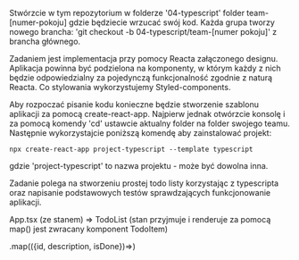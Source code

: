 Stwórzcie w tym repozytorium w folderze '04-typescript' folder team-[numer-pokoju] gdzie będziecie wrzucać swój kod. Każda grupa tworzy nowego brancha: 'git checkout -b 04-typescript/team-[numer pokoju]' z brancha głównego.

Zadaniem jest implementacja przy pomocy Reacta załączonego designu.
Aplikacja powinna być podzielona na komponenty, w którym każdy z nich będzie odpowiedzialny za pojedynczą funkcjonalność zgodnie z naturą Reacta. Co stylowania wykorzystujemy Styled-components.

Aby rozpoczać pisanie kodu konieczne będzie stworzenie szablonu aplikacji za pomocą create-react-app. Najpierw jednak otwórzcie konsolę i za pomocą komendy 'cd' ustawcie aktualny folder na folder swojego teamu. Następnie wykorzystajcie poniższą komendę aby zainstalować projekt:

```
npx create-react-app project-typescript --template typescript
```

gdzie 'project-typescript' to nazwa projektu - może być dowolna inna.

Zadanie polega na stworzeniu prostej todo listy korzystając z typescripta oraz napisanie podstawowych testów sprawdzających funkcjonowanie aplikacji.

App.tsx (ze stanem) => TodoList (stan przyjmuje i renderuje za pomocą map() jest zwracany komponent TodoItem)

.map(({id, description, isDone})=><TodoItem id={id} description={description} isDone={isDone}/>)
